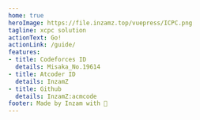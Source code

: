 ```yaml
---
home: true
heroImage: https://file.inzamz.top/vuepress/ICPC.png
tagline: xcpc solution
actionText: Go!
actionLink: /guide/
features:
- title: Codeforces ID
  details: Misaka_No.19614
- title: Atcoder ID
  details: InzamZ
- title: Github
  details: InzamZ:acmcode
footer: Made by Inzam with 👴
---
```

